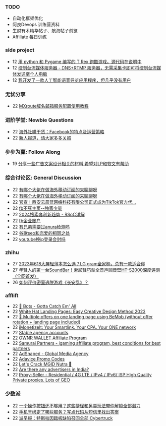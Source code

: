 ### TODO
-  自动化框架优化
-  阿良Devops 训练营资料
-  生财有术精华帖子、航海帖子浏览
-  Affiliate 每日训练

### side project
<!-- sideproject:START -->
-  12 [用 python 和 Pygame 编写的 T Rex 跑酷游戏。源代码在说明中](https://www.youtube.com/watch?v=pZySIXSelCA)
-  12 [控制台流媒体服务器 - DNS+RTMP 服务器，无需采集卡即可将控制台流媒体发送至个人电脑](https://github.com/Aioros/console-streaming-server)
-  12 [我开发了一款人工智能语音导览应用程序，但几乎没有用户](https://www.reddit.com/r/SideProject/comments/18gpp0e/ive_built_an_ai_audio_tour_app_but_have_almost_no/)<!-- sideproject:END -->


### 无忧分享
<!-- ruyo:START -->
-  22 [MXroute域名邮箱服务配置使用教程](https://51.ruyo.net/18648.html)<!-- ruyo:END -->

### 进阶学堂: Newbie Questions
<!-- advertcn1:START -->
-  22 [海外社媒干货：Facebook的特点及运营策略](https://www.advertcn.com/thread-114772-1-1.html)
-  22 [新人报道，请大家多多关照](https://www.advertcn.com/thread-114768-1-1.html)<!-- advertcn1:END -->

### 步步为赢: Follow Along
<!-- advertcn2:START -->
-  19 [分享一些广告文案设计相关的材料 希望对LP和软文有帮助](https://www.advertcn.com/thread-114753-1-1.html)<!-- advertcn2:END -->

### 综合讨论区: General Discussion
<!-- advertcn3:START -->
-  22 [有哪个大佬在做海外移动订阅的来聊聊呀](https://www.advertcn.com/thread-114778-1-1.html)
-  22 [有哪个大佬在做海外移动订阅的来聊聊呀](https://www.advertcn.com/thread-114777-1-1.html)
-  22 [官宣！西安云晨蓝网络科技有限公司正式成为TikTok官方代...](https://www.advertcn.com/thread-114776-1-1.html)
-  22 [fb不死主页--独家少量](https://www.advertcn.com/thread-114775-1-1.html)
-  22 [2024搜索套利新趋势 - RSoC详解](https://www.advertcn.com/thread-114774-1-1.html)
-  22 [fb企业账户](https://www.advertcn.com/thread-114771-1-1.html)
-  22 [有兄弟需要过anura检测吗](https://www.advertcn.com/thread-114770-1-1.html)
-  22 [谷歌seo和恋爱的相同之处](https://www.advertcn.com/thread-114766-1-1.html)
-  22 [youtube换ip登录会封吗](https://www.advertcn.com/thread-114765-1-1.html)<!-- advertcn3:END -->


### zhihu
<!-- zhihu:START -->
-  27 [2023年618大屏轻薄本怎么选？LG gram全家桶，总有一款适合你](http://zhuanlan.zhihu.com/p/632641888?utm_campaign=rss&utm_medium=rss&utm_source=rss&utm_content=title)
-  27 [年轻人的第一台SoundBar！索尼轻巧型全景声回音壁HT-S2000深度评测（全网首发）](http://zhuanlan.zhihu.com/p/630990296?utm_campaign=rss&utm_medium=rss&utm_source=rss&utm_content=title)
-  26 [如何评价密室逃脱游戏《长安乱》？](http://www.zhihu.com/question/563950552/answer/3045961312?utm_campaign=rss&utm_medium=rss&utm_source=rss&utm_content=title)<!-- zhihu:END -->

### afflift
<!-- afflift:START -->
-  22 [🤖 Bots - Gotta Catch Em&#39; All](https://afflift.com/f/threads/%F0%9F%A4%96-bots-gotta-catch-em-all.6693/)
-  22 [White Hat Landing Pages: Easy Creative Design Method 2023](https://afflift.com/f/threads/white-hat-landing-pages-easy-creative-design-method-2023.11420/)
-  22 [🔀 Multiple offers on one landing page using BeMob &lpar;without offer rotation + landing page included&rpar;](https://afflift.com/f/threads/%F0%9F%94%80-multiple-offers-on-one-landing-page-using-bemob-without-offer-rotation-landing-page-included.12786/)
-  22 [iMonetizeIt: Your Smartlink. Your CPA. Your ONE network](https://afflift.com/f/threads/imonetizeit-your-smartlink-your-cpa-your-one-network.3086/)
-  22 [Stable agency accounts](https://afflift.com/f/threads/stable-agency-accounts.12994/)
-  22 [OWNR WALLET Affiliate Program](https://afflift.com/f/threads/ownr-wallet-affiliate-program.9733/)
-  22 [Samurai Partners - igaming affiliate program, best conditions for best partners](https://afflift.com/f/threads/samurai-partners-igaming-affiliate-program-best-conditions-for-best-partners.13015/)
-  22 [AdShaped - Global Media Agency](https://afflift.com/f/threads/adshaped-global-media-agency.7136/)
-  22 [Adavice Promo Codes](https://afflift.com/f/threads/adavice-promo-codes.13006/)
-  22 [Let&#39;s Crack MGID Nutra 🚀](https://afflift.com/f/threads/lets-crack-mgid-nutra-%F0%9F%9A%80.12967/)
-  22 [Are there any advertisers in India?](https://afflift.com/f/threads/are-there-any-advertisers-in-india.13000/)
-  22 [Proxy-Seller - Residential / 4G LTE / IPv4 / IPv6/ ISP High Quality Private proxies. Lots of GEO](https://afflift.com/f/threads/proxy-seller-residential-4g-lte-ipv4-ipv6-isp-high-quality-private-proxies-lots-of-geo.11946/)<!-- afflift:END -->

### 少数派
<!-- sspai:START -->
-  22 [一个操作按钮还不够用？这些捷径和另类玩法带你解锁全部潜力](https://sspai.com/post/88236)
-  22 [手机号绑定了哪些服务？写点代码从短信里找出答案](https://sspai.com/post/88076)
-  22 [派早报：特斯拉因踏板缺陷召回全部 Cybertruck](https://sspai.com/post/88234)<!-- sspai:END -->
